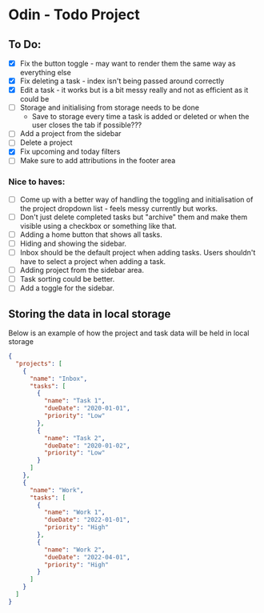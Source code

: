 # Odin - Todo Project

## To Do:

- [x] Fix the button toggle - may want to render them the same way as everything else
- [x] Fix deleting a task - index isn't being passed around correctly
- [x] Edit a task - it works but is a bit messy really and not as efficient as it could be
- [ ] Storage and initialising from storage needs to be done
  - Save to storage every time a task is added or deleted or when the user closes the tab if possible???
- [ ] Add a project from the sidebar
- [ ] Delete a project
- [x] Fix upcoming and today filters
- [ ] Make sure to add attributions in the footer area

### Nice to haves:

- [ ] Come up with a better way of handling the toggling and initialisation of the project dropdown list - feels messy currently but works.
- [ ] Don't just delete completed tasks but "archive" them and make them visible using a checkbox or something like that.
- [ ] Adding a home button that shows all tasks.
- [ ] Hiding and showing the sidebar.
- [ ] Inbox should be the default project when adding tasks. Users shouldn't have to select a project when adding a task.
- [ ] Adding project from the sidebar area.
- [ ] Task sorting could be better.
- [ ] Add a toggle for the sidebar.

## Storing the data in local storage

Below is an example of how the project and task data will be held in local storage

```json
{
  "projects": [
    {
      "name": "Inbox",
      "tasks": [
        {
          "name": "Task 1",
          "dueDate": "2020-01-01",
          "priority": "Low"
        },
        {
          "name": "Task 2",
          "dueDate": "2020-01-02",
          "priority": "Low"
        }
      ]
    },
    {
      "name": "Work",
      "tasks": [
        {
          "name": "Work 1",
          "dueDate": "2022-01-01",
          "priority": "High"
        },
        {
          "name": "Work 2",
          "dueDate": "2022-04-01",
          "priority": "High"
        }
      ]
    }
  ]
}
```
